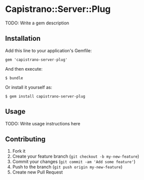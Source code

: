 # Capistrano::Server::Plug

TODO: Write a gem description

## Installation

Add this line to your application's Gemfile:

    gem 'capistrano-server-plug'

And then execute:

    $ bundle

Or install it yourself as:

    $ gem install capistrano-server-plug

## Usage

TODO: Write usage instructions here

## Contributing

1. Fork it
2. Create your feature branch (`git checkout -b my-new-feature`)
3. Commit your changes (`git commit -am 'Add some feature'`)
4. Push to the branch (`git push origin my-new-feature`)
5. Create new Pull Request
